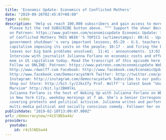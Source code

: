 ```yaml
---
title: 'Economic Update: Economics of Conflicted Mothers'
date: "2019-09-26T02:45:07+08:00"
type: video
description: 'Help us reach 100,000 subscribers and gain access to more studio time!
  Please hit the red SUBSCRIBE button above. ^^^ Support the show! Become an EU patron
  on Patreon: https://www.patreon.com/economicupdate Economic Update: [S9 E7] Economics
  of Conflicted Mothers THIS WEEK''S TOPICS (w/timestamps): 00:41 - Updates on the
  government shutdown''s very important lessons; 05:29 - U.S. teachers oppose a declining
  capitalism imposing its costs on the people; 10:17 - and firing the big banksters
  leaves our big bank problems unsolved;  11:41 - announcements. 13:02 - SPECIAL GUEST:
  Interview with journalist Julianna Forlano on economic costs and effects of a working
  mom in US capitalism today. Read the transcript of this episode here: https://www.democracyatwork.info/eu_economics_of_conflicted_mothers
  Follow us ONLINE: Patreon: https://www.patreon.com/economicupdate Websites: http://www.democracyatwork.info/economicupdate
  http://www.rdwolff.com Facebook: http://www.facebook.com/EconomicUpdate http://www.facebook.com/RichardDWolff
  http://www.facebook.com/DemocracyatWrk Twitter: http://twitter.com/profwolff http://twitter.com/democracyatwrk
  Instagram: http://instagram.com/democracyatwrk Subscribe to our podcast: http://economicupdate.libsyn.com
  Shop our Store: http://bit.ly/2JkxIfy Prof. Wolff''s latest book "Understanding
  Marxism" http://bit.ly/2BH0lkL __________________________________________________________________
  Julianna Forlano is the host of Waking Up with Julianna Forlano on WBAI 99.5 FM
  in New York City, weekday mornings at 7 am. She’s a Senior Correspondent for act.tv
  covering protests and political activism. Julianna writes and performs live and
  multi-media political and socially conscious comedy. Follower her on twitter @juliannaforlano'
publishdate: "2019-02-18T13:00:07.000Z"
url: /democracynow/r4i5lNEba44/
providers:
  youtube:
    id: r4i5lNEba44
---
```

